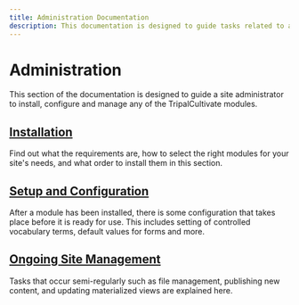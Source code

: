 ```yaml
---
title: Administration Documentation
description: This documentation is designed to guide tasks related to administration (including install, configuration and management) of TripalCultivate modules.
---
```

# Administration
This section of the documentation is designed to guide a site administrator to install, configure and manage any of the TripalCultivate modules.

## [Installation](installation-instructions)
Find out what the requirements are, how to select the right modules for your site's needs, and what order to install them in this section.

## [Setup and Configuration](configuration)
After a module has been installed, there is some configuration that takes place before it is ready for use. This includes setting of controlled vocabulary terms, default values for forms and more.

## [Ongoing Site Management](management)
Tasks that occur semi-regularly such as file management, publishing new content, and updating materialized views are explained here.